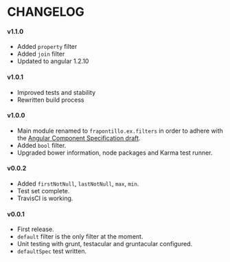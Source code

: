 CHANGELOG
=========

#### v1.1.0

- Added `property` filter
- Added `join` filter
- Updated to angular 1.2.10

#### v1.0.1

- Improved tests and stability
- Rewritten build process

#### v1.0.0

- Main module renamed to `frapontillo.ex.filters` in order to adhere with the [Angular Component Specification draft](https://github.com/PascalPrecht/angular-component-spec).
- Added `bool` filter.
- Upgraded bower information, node packages and Karma test runner.

#### v0.0.2

- Added `firstNotNull`, `lastNotNull`, `max`, `min`.
- Test set complete.
- TravisCI is working.

#### v0.0.1

- First release.
- `default` filter is the only filter at the moment.
- Unit testing with grunt, testacular and gruntacular configured.
- `defaultSpec` test written.